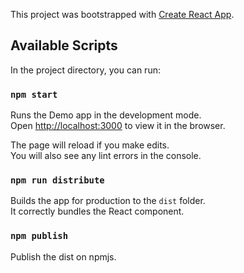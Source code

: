 This project was bootstrapped with [Create React App](https://github.com/facebook/create-react-app).

## Available Scripts

In the project directory, you can run:

### `npm start`

Runs the Demo app in the development mode.<br />
Open [http://localhost:3000](http://localhost:3000) to view it in the browser.

The page will reload if you make edits.<br />
You will also see any lint errors in the console.

### `npm run distribute`

Builds the app for production to the `dist` folder.<br />
It correctly bundles the React component.

### `npm publish`

Publish the dist on npmjs.
